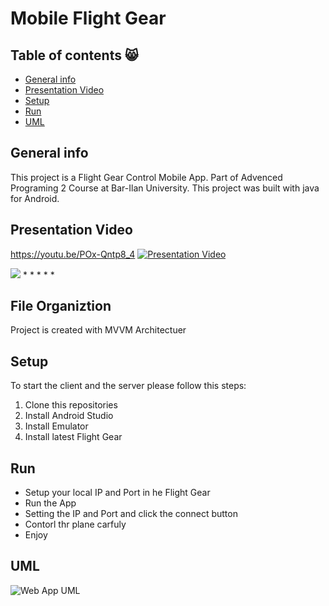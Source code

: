 # Mobile Flight Gear 


## Table of contents :smile_cat:
* [General info](#general-info)
* [Presentation Video](#presentation-video)
* [Setup](#setup)
* [Run](#run)
* [UML](#uml)




## General info
This project is a Flight Gear Control Mobile App.
Part of Advenced Programing 2 Course at Bar-Ilan University.
This project was built with java for Android.



## Presentation Video
https://youtu.be/POx-Qntp8_4
[![Presentation Video](https://i2.paste.pics/de24fff8c73d7e5c4856cecdc300db75.png?trs=475c231022680624d5590487b5db54382c3c1bd4cf6636753bc4d2d0f400a67e)](https://youtu.be/POx-Qntp8_4 "Presentation Video")



![](https://i2.paste.pics/38f85185a7f84f1b322c9d5cf6b1f9f8.png)
*
*
*
*
*
  
## File Organiztion
Project is created with MVVM Architectuer

	
## Setup
To start the client and the server please follow this steps:
1) Clone this repositories
2) Install Android Studio
3) Install Emulator
4) Install latest Flight Gear


## Run
* Setup your local IP and Port in he Flight Gear
* Run the App
* Setting the IP and Port and click the connect button
* Contorl thr plane carfuly
* Enjoy

## UML
![Web App UML](https://user-images.githubusercontent.com/60196825/120115223-5e33cc80-c18b-11eb-86bd-1566ec16cfad.jpeg)




